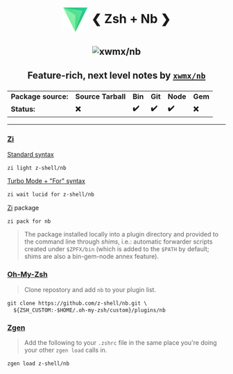 <h1 align="center">
  <a href="https://github.com/z-shell/zi">
  <img align="center" src="https://github.com/z-shell/zi/raw/main/docs/images/logo.png" alt="Logo" width="60px" height="60px" /></a>
  ❮ Zsh + Nb ❯</h1>
<div align="center">
<h2>
  <img align="center" src="https://raw.githubusercontent.com/xwmx/nb/master/docs/assets/images/nb.png" alt="xwmx/nb" width="60%" height="auto" />
</h2>

## Feature-rich, next level notes by [`xwmx/nb`](https://github.com/xwmx/nb)

<h3>
<table>
    <tr>
        <td><b>Package source:</b></td>
        <td>Source Tarball</td>
        <td>Bin</td>        
        <td>Git</td>
        <td>Node</td>
        <td>Gem</td>
    </tr>
    <tr>
        <td><b>Status:</b></td>
        <td>❌</td>
        <td>✔️</td>
        <td>✔️</td>
        <td>✔️</td>
        <td>❌</td>
    </tr>
   </table>
</h3>

</div><hr />

### [Zi](https://github.com/z-shell/zi)

[Standard syntax](https://wiki.zshell.dev/docs/guides/syntax/common#standard-syntax)

```zsh
zi light z-shell/nb
```

[Turbo Mode + "For" syntax](https://wiki.zshell.dev/docs/getting_started/overview#turbo-mode-zsh--53)

```zsh
zi wait lucid for z-shell/nb
```

[Zi](https://github.com/z-shell/zi) package

```shell
zi pack for nb
```

> The package installed locally into a plugin directory and provided to the command line through _shims_, i.e.: automatic forwarder scripts created under `$ZPFX/bin` (which is added to the `$PATH` by default; shims are also a bin-gem-node annex feature).

### [Oh-My-Zsh](https://github.com/ohmyzsh/ohmysh)

> Clone repostory and add `nb` to your plugin list.

```shell
git clone https://github.com/z-shell/nb.git \
  ${ZSH_CUSTOM:-$HOME/.oh-my-zsh/custom}/plugins/nb
```

### [Zgen](https://github.com/tarjoilija/zgen)

> Add the following to your `.zshrc` file in the same place you're doing your other `zgen load` calls in.

```shell
zgen load z-shell/nb
```

